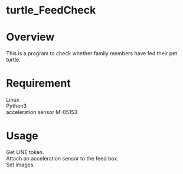 # turtle_FeedCheck

# Overview
This is a program to check whether family members have fed their pet turtle.

# Requirement
Linux <br>
Python3 <br>
acceleration sensor M-05153

# Usage
Get LINE token. <br>
Attach an acceleration sensor to the feed box. <br>
Set images. <br>
